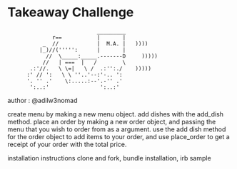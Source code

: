 Takeaway Challenge
==================
```
                            _________
              r==           |       |
           _  //            |  M.A. |   ))))
          |_)//(''''':      |       |
            //  \_____:_____.-------D     )))))
           //   | ===  |   /        \
       .:'//.   \ \=|   \ /  .:'':./    )))))
      :' // ':   \ \ ''..'--:'-.. ':
      '. '' .'    \:.....:--'.-'' .'
       ':..:'                ':..:'

 ```

author : @adilw3nomad

create menu by making a new menu object. add dishes with the add_dish method.
place an order by making a new order object, and passing the menu that you wish to order from as a argument. use the add dish method for the order object to add items to your order, and use place_order to get a receipt of your order with the total price.

installation instructions
clone and fork, bundle installation, irb sample
